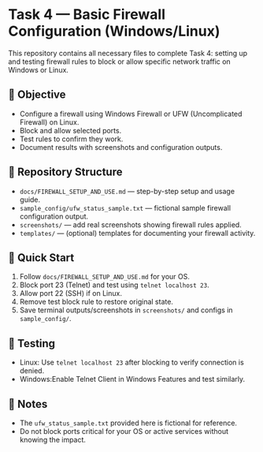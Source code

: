 # Task 4 — Basic Firewall Configuration (Windows/Linux)

This repository contains all necessary files to complete Task 4: setting up and testing firewall rules to block or allow specific network traffic on Windows or Linux.

## 📌 Objective
- Configure a firewall using Windows Firewall or UFW (Uncomplicated Firewall) on Linux.
- Block and allow selected ports.
- Test rules to confirm they work.
- Document results with screenshots and configuration outputs.

## 📂 Repository Structure
- `docs/FIREWALL_SETUP_AND_USE.md` — step-by-step setup and usage guide.
- `sample_config/ufw_status_sample.txt` — fictional sample firewall configuration output.
- `screenshots/` — add real screenshots showing firewall rules applied.
- `templates/` — (optional) templates for documenting your firewall activity.

## 🚀 Quick Start
1. Follow `docs/FIREWALL_SETUP_AND_USE.md` for your OS.
2. Block port 23 (Telnet) and test using `telnet localhost 23`.
3. Allow port 22 (SSH) if on Linux.
4. Remove test block rule to restore original state.
5. Save terminal outputs/screenshots in `screenshots/` and configs in `sample_config/`.

## 🧪 Testing
- Linux: Use `telnet localhost 23` after blocking to verify connection is denied.
- Windows:Enable Telnet Client in Windows Features and test similarly.

## 📌 Notes
- The `ufw_status_sample.txt` provided here is fictional for reference.
- Do not block ports critical for your OS or active services without knowing the impact.
